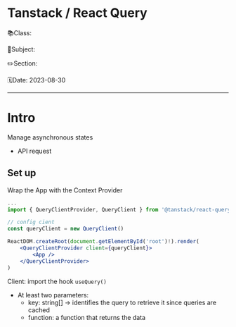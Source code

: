 # Tanstack / React Query

📚Class: 

📘Subject: <a href="https://github.com/lamula21/cheat-sheets/blob/main/"></a>

✏️Section: 

🗓️Date: 2023-08-30

---

# Intro

Manage asynchronous states

- API request 

## Set up

Wrap the App with the Context Provider
```jsx
...
import { QueryClientProvider, QueryClient } from '@tanstack/react-query'

// config cient
const queryClient = new QueryClient()

ReactDOM.createRoot(document.getElementById('root')!).render(
	<QueryClientProvider client={queryClient}>
		<App />
	</QueryClientProvider>
)
```

Client: import the hook `useQuery()`
- At least two parameters: 
	- key: string[] -> identifies the query to retrieve it since queries are cached
	- function: a function that returns the data
```jsx

```